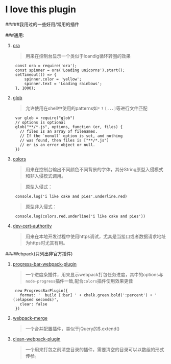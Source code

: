 # I love this plugin

#####我用过的一些好用/常用的插件

###通用:

1. [ora](https://github.com/sindresorhus/ora)
	>用来在控制台显示一个类似于loandig循环转圈的效果
	>
		const ora = require('ora');
		const spinner = ora('Loading unicorns').start();
		setTimeout(() => {
	    	spinner.color = 'yellow';
    		spinner.text = 'Loading rainbows';
		}, 1000);
	
2. [glob](https://github.com/isaacs/node-glob)
	>允许使用在shell中使用的patterns如`*` `?` `[...]`等进行文件匹配
	>
		var glob = require("glob")
		// options is optional
		glob("**/*.js", options, function (er, files) {
		  // files is an array of filenames.
		  // If the `nonull` option is set, and nothing
		  // was found, then files is ["**/*.js"]
		  // er is an error object or null.
		})
1. [colors](https://github.com/marak/colors.js/)
	>用来在控制台输出不同颜色不同背景的字体，其分String原型入侵模式和非入侵模式调用。
	
	>原型入侵式：
	>	
		console.log('i like cake and pies'.underline.red)
	>原型非入侵式：	
	>
		console.log(colors.red.underline('i like cake and pies'))
		
		
2. [dev-cert-authority](https://github.com/latentflip/dev-cert-authority)
	>用来在本地开发过程中使用https调试，尤其是当接口或者数据请求地址为https时尤其有用。

###Webpack(只列出非官方插件)

1. [progress-bar-webpack-plugin](https://github.com/clessg/progress-bar-webpack-plugin)
	>一个进度条插件，用来显示webpack打包任务进度，其中的options与`node-progress`插件一致,配合`colors`插件使用效果更佳
	>
		new ProgressBarPlugin({
		  format: '  build [:bar] ' + chalk.green.bold(':percent') + ' (:elapsed seconds)',
		  clear: false
		})

2. [webpack-merge](https://github.com/survivejs/webpack-merge)
	>一个合并配置插件，类似于jQuery的$.extend()
3. [clean-webpack-plugin](https://github.com/johnagan/clean-webpack-plugin)
	>一个用来打包之前清空目录的插件，需要清空的目录可以以数组的形式传参。

